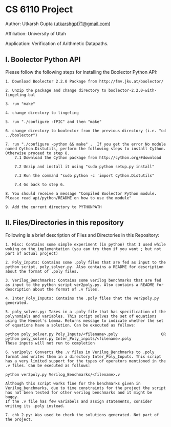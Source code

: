 # CS 6110 Project

Author: Utkarsh Gupta (utkarshgpt71@gmail.com)

Affiliation: University of Utah 

Application: Verification of Arithmetic Datapaths.

## I. Boolector Python API

Please follow the following steps for installing the Boolector Python API:

	1. Download Boolector 2.2.0 Package from http://fmv.jku.at/boolector/

	2. Unzip the package and change directory to boolector-2.2.0-with-lingeling-bal

	3. run "make"

	4. change directory to lingeling 

	5. run "./configure -fPIC" and then "make"

	6. change directory to boolector from the previous directory (i.e. "cd ../boolector")

	7. run "./configure -python && make" .  If you get the error No module named Cython.Distutils, perform the following steps to install Cython. Otherwise proceed to step 8.
		7.1 Download the Cython package from http://cython.org/#download

		7.2 Unzip and install it using "sudo python setup.py install"

		7.3 Run the command "sudo python -c 'import Cython.Distutils"

		7.4 Go back to step 6.

	8. You should receive a message "Compiled Boolector Python module. Please read api/python/README on how to use the module"

	9. Add the current directory to PYTHONPATH

## II. Files/Directories in this repository

Following is a brief description of Files and Directories in this Repository:

	1. Misc: Contains some simple experiment (in python) that I used while woking on the implementation (you can try them if you want ; but not part of actual project)

	2. Poly_Inputs: Contains some .poly files that are fed as input to the python script, poly_solver.py. Also contains a README for description about the format of .poly files.

	3. Verilog_Benchmarks: Contains some verilog benchmarks that are fed as input to the python script ver2poly.py. Also contains a README for description about the format of .v files.

	4. Inter_Poly_Inputs: Contains the .poly files that the ver2poly.py generated.

	5. poly_solver.py: Takes in a .poly file that has specification of the polynomials and variables. This script solves the set of equations using the Hensel's Lemma. Returns message to indicate whether the set of equations have a solution. Can be executed as follows:

	python poly_solver.py Poly_Inputs/<filename>.poly 					OR
	python poly_solver.py Inter_Poly_inpits/<filename>.poly             These inputs will not run to completion

	6. ver2poly: Converts the .v files in Verilog_Benchmarks to .poly format and writes them in a directory Inter_Poly_Inputs. This script has a very limited support for the types of operators mentioned in the .v files. Can be executed as follows:

	python ver2poly.py Verilog_Benchmarks/<filename>.v

	Although this script works fine for the benchmarks given in Verilog_benchmarks, due to time constraints for the project the script has not been tested for other verilog benchmarks and it might be buggy. 
	If the .v file has few variabels and assign statements, consider writing its .poly instead. 

	7. chk_2.py: Was used to check the solutions generated. Not part of the project.

	
	
